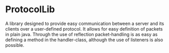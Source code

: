 ProtocolLib
===========

A library designed to provide easy communication 
between a server and its clients over a user-defined
protocol. 
It allows for easy definition of packets in plain java.
Through the use of reflection packet-handling is as 
easy as defining a method in the handler-class, although
the use of listeners is also possible.
